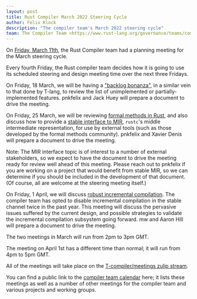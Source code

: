 ```yaml
---
layout: post
title: Rust Compiler March 2022 Steering Cycle
author: Felix Klock
description: "The compiler team's March 2022 steering cycle"
team: The Compiler Team <https://www.rust-lang.org/governance/teams/compiler>
---
```

On [Friday, March 11th][mar-11-zulip-archive], the Rust Compiler team had a planning meeting for the March steering cycle.

[mar-11-zulip-archive]: https://zulip-archive.rust-lang.org/stream/238009-t-compiler/meetings/topic/.5Bplanning.20meeting.5D.202022-03-11.html

Every fourth Friday, the Rust compiler team decides how
it is going to use its scheduled steering and design meeting time over the next
three Fridays.

On Friday, 18 March, we will be having a ["backlog bonanza"][ct484], in a
similar vein to that done by T-lang, to review the list of unimplemented or
partially-implemented features. pnkfelix and Jack Huey will prepare a document
to drive the meeting.

[ct484]: https://github.com/rust-lang/compiler-team/issues/484

On Friday, 25 March, we will be reviewing [formal methods in Rust][ct488], and
also discuss how to provide a [stable interface to MIR][ct498], `rustc`'s middle
intermediate representation, for use by external tools (such as those developed
by the formal methods community). pnkfelix and Xavier Denis will prepare a
document to drive the meeting.

Note: The MIR interface topic is of interest to a number of external
stakeholders, so we expect to have the document to drive the meeting ready for
review well ahead of this meeting. Please reach out to pnkfelix if you are
working on a project that would benefit from stable MIR, so we can determine if
you should be included in the development of that document. (Of course, all are
welcome at the steering meeting itself.)

[ct488]: https://github.com/rust-lang/compiler-team/issues/488
[ct498]: https://github.com/rust-lang/compiler-team/issues/498

On Friday, 1 April, we will discuss [robust incremental compilation][ct490]. The
compiler team has opted to disable incremental compilation in the stable channel
twice in the past year. This meeting will discuss the pervasive issues suffered
by the current design, and possible strategies to validate the incremental
compilation subsystem going forward. mw and Aaron Hill will prepare a document
to drive the meeting.

[ct490]: https://github.com/rust-lang/compiler-team/issues/490

The two meetings in March will run from 2pm to 3pm GMT.

The meeting on April 1st has a different time than normal; it will run from 4pm
to 5pm GMT.

All of the meetings will take place on the [T-compiler/meetings zulip stream][zulip].

[zulip]: https://rust-lang.zulipchat.com/#narrow/stream/238009-t-compiler.2Fmeetings

You can find a public link to the [compiler team calendar][cal] here; it lists
these meetings as well as a number of other meetings for the compiler team and
various projects and working groups.

[cal]: https://rust-lang.github.io/compiler-team/#meeting-calendar
